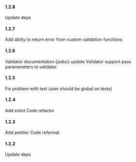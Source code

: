 
#### 1.2.8
Update deps 

#### 1.2.7
Add abilty to return error from custom validation functions

#### 1.2.6
Validator documentation (jsdoc) update
Validator support pass parameneters to validator

#### 1.2.5
Fix problem with test (user should be global on tests)

#### 1.2.4 
Add eslint
Code refactor

#### 1.2.3
Add prettier
Code reformat

#### 1.2.2
Update deps

